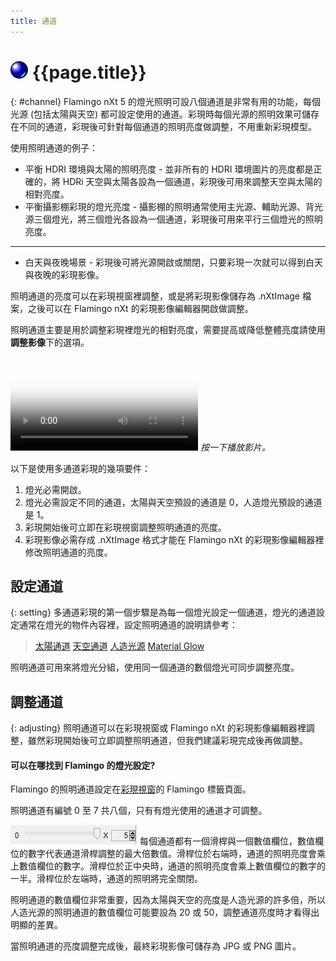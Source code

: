```yaml
---
title: 通道
---
```


# ![images/render.svg](images/render.svg) {{page.title}}
{: #channel}
Flamingo nXt 5 的燈光照明可設八個通道是非常有用的功能，每個光源 (包括太陽與天空) 都可設定使用的通道。彩現時每個光源的照明效果可儲存在不同的通道，彩現後可針對每個通道的照明亮度做調整，不用重新彩現模型。  

使用照明通道的例子：

* 平衡 HDRI 環境與太陽的照明亮度 - 並非所有的 HDRI 環境圖片的亮度都是正確的，將 HDRi 天空與太陽各設為一個通道，彩現後可用來調整天空與太陽的相對亮度。
* 平衡攝影棚彩現的燈光亮度 - 攝影棚的照明通常使用主光源、輔助光源、背光源三個燈光，將三個燈光各設為一個通道，彩現後可用來平行三個燈光的照明亮度。
* *************
* 白天與夜晚場景 - 彩現後可將光源開啟或關閉，只要彩現一次就可以得到白天與夜晚的彩現影像。

照明通道的亮度可以在彩現視窗裡調整，或是將彩現影像儲存為 .nXtImage 檔案，之後可以在 Flamingo nXt 的彩現影像編輯器開啟做調整。

照明通道主要是用於調整彩現裡燈光的相對亮度，需要提高或降低整體亮度請使用**調整影像**下的選項。

<video id="channelsvideo" src="images/flamingo-lights-onoff.mp4" poster="images/flamingo-lights-onoff.jpg" controls preload></video>
*按一下播放影片。*

以下是使用多通道彩現的幾項要件：

 1. 燈光必需開啟。
 2. 燈光必需設定不同的通道，太陽與天空預設的通道是 0，人造燈光預設的通道是 1。
 3. 彩現開始後可立即在彩現視窗調整照明通道的亮度。
 3. 彩現影像必需存成 .nXtImage 格式才能在 Flamingo nXt 的彩現影像編輯器裡修改照明通道的亮度。

## 設定通道
{: setting}
多通道彩現的第一個步驟是為每一個燈光設定一個通道，燈光的通道設定通常在燈光的物件內容裡，設定照明通道的說明請參考：

>[太陽通道](sun-and-sky-tabs.html#sun-channel)
>[天空通道](sun-and-sky-tabs.html#sky-channel)
>[人造光源](lights-tab.html#channel)
>[Material Glow](documentproperties-flamingo.html#channel)

照明通道可用來將燈光分組，使用同一個通道的數個燈光可同步調整亮度。

## 調整通道
{: adjusting}
照明通道可以在彩現視窗或 Flamingo nXt 的彩現影像編輯器裡調整，雖然彩現開始後可立即調整照明通道，但我們建議彩現完成後再做調整。

#### 可以在哪找到 Flamingo 的燈光設定?
Flamingo 的照明通道設定在[彩現視窗](render-window.html)的 Flamingo 標籤頁面。

照明通道有編號 0 至 7 共八個，只有有燈光使用的通道才可調整。

![images/channel-slider.png](images/channel-slider.png)
每個通道都有一個滑桿與一個數值欄位，數值欄位的數字代表通道滑桿調整的最大倍數值。滑桿位於右端時，通道的照明亮度會乘上數值欄位的數字。滑桿位於正中央時，通道的照明亮度會乘上數值欄位的數字的一半。滑桿位於左端時，通道的照明將完全關閉。

照明通道的數值欄位非常重要，因為太陽與天空的亮度是人造光源的許多倍，所以人造光源的照明通道的數值欄位可能要設為 20 或 50，調整通道亮度時才看得出明顯的差異。

當照明通道的亮度調整完成後，最終彩現影像可儲存為 JPG 或 PNG 圖片。
